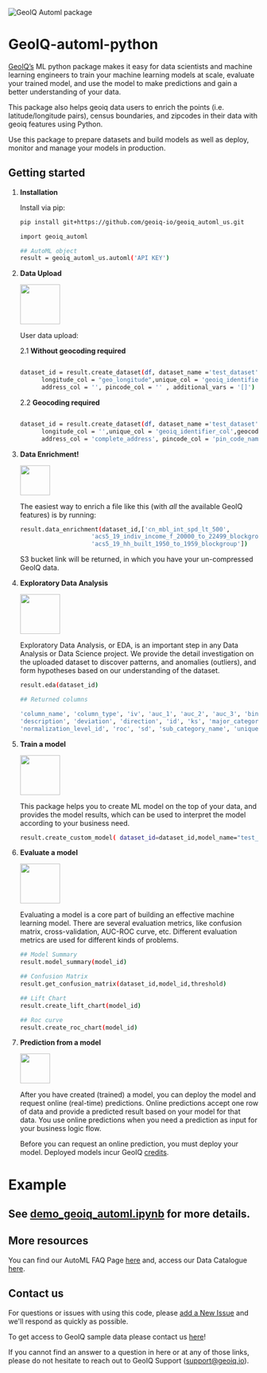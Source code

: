 ![GeoIQ Automl package](https://geoiq.io/_next/image?url=%2Fimages%2Flogo.svg&w=256&q=75)

# GeoIQ-automl-python

[GeoIQ’s](https://geoiq.io/) ML python package makes it easy for data scientists and machine learning engineers to train your machine learning models at scale, evaluate your trained model, and use the model to make predictions and gain a better understanding of your data.

This package also helps geoiq data users to enrich the points (i.e. latitude/longitude pairs), census boundaries, and zipcodes in their data with geoiq features using Python.

Use this package to prepare datasets and build models as well as deploy, monitor and manage your models in production. 

## Getting started

1. **Installation** 

    Install via pip:

    ```bash
    pip install git+https://github.com/geoiq-io/geoiq_automl_us.git
    ```
    
    ```bash
    import geoiq_automl
    
    ## AutoML object
    result = geoiq_automl_us.automl('API KEY')
    ```
    
   
    
2. **Data Upload** <p align="left">
<img src="https://automl.geoiq.io/static/media/add-dataset.1bde6b66.svg" 
     width="80" 
     height="80"></p>

    User data upload:


    2.1 ****Without geocoding required****
    ```bash
    
    dataset_id = result.create_dataset(df, dataset_name ='test_dataset' ,dv_col = 'dv_90', dv_positive = '1',latitude_col = "geo_latitude" ,
          longitude_col = "geo_longitude",unique_col = 'geoiq_identifier_col',geocoding = 'F',
          address_col = '', pincode_col = '' , additional_vars = '[]')
    ```
    2.2 ****Geocoding required****
    ```bash
    
    dataset_id = result.create_dataset(df, dataset_name ='test_dataset' ,dv_col = 'dv_90', dv_positive = '1',latitude_col = '' ,
          longitude_col = '',unique_col = 'geoiq_identifier_col',geocoding = 'T',
          address_col = 'complete_address', pincode_col = 'pin_code_name' , additional_vars = '[]')
    ```

3. **Data Enrichment!**<p align="left">
<img src="https://cdn-icons-png.flaticon.com/512/300/300864.png" 
     width="60" 
     height="60"></p>

    The easiest way to enrich a file like this (with *all* the available GeoIQ features) is by running:

    ```bash
    result.data_enrichment(dataset_id,['cn_mbl_int_spd_lt_500',
                        'acs5_19_indiv_income_f_20000_to_22499_blockgroup',
                        'acs5_19_hh_built_1950_to_1959_blockgroup'])
    ```

    S3 bucket link will be returned, in which you have your un-compressed GeoIQ data.
    
4. **Exploratory Data Analysis**<p align="left">
<img src="https://automl.geoiq.io/static/media/compare.4f516f22.svg" 
     width="80" 
     height="80"></p>

    Exploratory Data Analysis, or EDA, is an important step in any Data Analysis or Data Science project. We provide the detail investigation on the uploaded dataset to discover patterns, and anomalies (outliers), and form hypotheses based on our understanding of the dataset. 

    ```bash
    result.eda(dataset_id)
    ```
    ```bash
    ## Returned columns
    
    'column_name', 'column_type', 'iv', 'auc_1', 'auc_2', 'auc_3', 'bins', 'catchment', 'category', 'F_test_pvalue', 'T_test_pvalue', 'desc_name',
    'description', 'deviation', 'direction', 'id', 'ks', 'major_category', 'max_ks', 'mean', 'name', 'normalization_level',
    'normalization_level_id', 'roc', 'sd', 'sub_category_name', 'unique', 'unique_count', 'variable', 'vhm_hierarchy_id'
     ```
    
5. **Train a model**<p align="left">
<img src="https://automl.geoiq.io/static/media/train.6fddcfa4.svg" 
     width="80" 
     height="80"></p>
     
    This package helps you to create ML model on the top of your data, and provides the model results, which can be used to interpret the model according to your business need.

    ```bash
    result.create_custom_model( dataset_id=dataset_id,model_name="test_model",model_type = "xgboost", split_ratio ="[0.7,0.3,None]")
    ```

6. **Evaluate a model**<p align="left">
<img src="https://automl.geoiq.io/static/media/evaluate.dbfee37d.svg" 
     width="80" 
     height="80"></p>

   Evaluating a model is a core part of building an effective machine learning model. There are several evaluation metrics, like confusion matrix, cross-validation, AUC-ROC curve, etc. Different evaluation metrics are used for different kinds of problems.

    ```bash
    ## Model Summary
    result.model_summary(model_id)
    
    ## Confusion Matrix
    result.get_confusion_matrix(dataset_id,model_id,threshold)
    
    ## Lift Chart
    result.create_lift_chart(model_id)
    
    ## Roc curve
    result.create_roc_chart(model_id)
    
    
    ```
7. **Prediction from a model**<p align="left">
<img src="https://cdn-icons-png.flaticon.com/512/300/300834.png" 
     width="60" 
     height="60"></p>

     After you have created (trained) a model, you can deploy the model and request online (real-time) predictions. Online predictions accept one row of data and provide a predicted result based on your model for that data. You use online predictions when you need a prediction as input for your business logic flow.

    Before you can request an online prediction, you must deploy your model. Deployed models incur GeoIQ [credits](https://console.geoiq.io/in/credits). 
    


# Example


 





## See [demo_geoiq_automl.ipynb](https://github.com/geoiq-io/geoiq_automl_us/blob/main/tests/final_demo_geoiq_automl_us.ipynb) for more details.



## More resources

You can find our AutoML FAQ Page [here](https://geoiq.io/products/no-code-ml) and, access our Data Catalogue [here](https://catalog.geoiq.io/us).

    


## Contact us

For questions or issues with using this code, please [add a New Issue](https://github.com/geoiq-io/geoiq_automl_us/issues/new) and we'll respond as quickly as possible.

To get access to GeoIQ sample data please contact us [here](https://www.geoiq.io/contact)!

If you cannot find an answer to a question in here or at any of those links, please do not hesitate to reach out to GeoIQ Support (support@geoiq.io).
